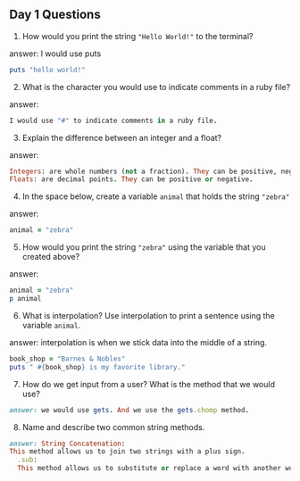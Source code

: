 ## Day 1 Questions

1. How would you print the string `"Hello World!"` to the terminal?

answer: I would use puts

```ruby
puts "hello world!"
```

2. What is the character you would use to indicate comments in a ruby file?

answer:
```ruby
I would use "#" to indicate comments in a ruby file.
```

3. Explain the difference between an integer and a float?

answer:
```ruby
Integers: are whole numbers (not a fraction). They can be positive, negative or zero.
Floats: are decimal points. They can be positive or negative.
```

4. In the space below, create a variable `animal` that holds the string `"zebra"`

answer:
```ruby
animal = "zebra"
```

5. How would you print the string `"zebra"` using the variable that you created above?

answer:
```ruby
animal = "zebra"
p animal
```

6. What is interpolation? Use interpolation to print a sentence using the variable `animal`.

answer: interpolation is when we stick data into the middle of a string.
```ruby
book_shop = "Barnes & Nobles"
puts " #{book_shop} is my favorite library."
```

7. How do we get input from a user? What is the method that we would use?

```ruby
answer: we would use gets. And we use the gets.chomp method.
```


8. Name and describe two common string methods.

```ruby
answer: String Concatenation:
This method allows us to join two strings with a plus sign.
  .sub:
  This method allows us to substitute or replace a word with another word.
```
